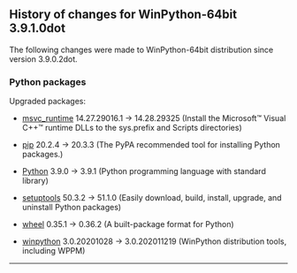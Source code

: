 ﻿## History of changes for WinPython-64bit 3.9.1.0dot

The following changes were made to WinPython-64bit distribution since version 3.9.0.2dot.

### Python packages

Upgraded packages:

  * [msvc_runtime](https://pypi.org/project/msvc_runtime) 14.27.29016.1 → 14.28.29325 (Install the Microsoft&#8482; Visual C++&#8482; runtime DLLs to the sys.prefix and Scripts directories)
  * [pip](https://pypi.org/project/pip) 20.2.4 → 20.3.3 (The PyPA recommended tool for installing Python packages.)
  * [Python](http://www.python.org/) 3.9.0 → 3.9.1 (Python programming language with standard library)
  * [setuptools](https://pypi.org/project/setuptools) 50.3.2 → 51.1.0 (Easily download, build, install, upgrade, and uninstall Python packages)
  * [wheel](https://pypi.org/project/wheel) 0.35.1 → 0.36.2 (A built-package format for Python)
  * [winpython](http://winpython.github.io/) 3.0.20201028 → 3.0.202011219 (WinPython distribution tools, including WPPM)

* * *
